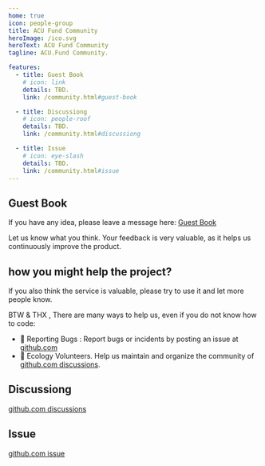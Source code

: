 ```yaml
---
home: true
icon: people-group
title: ACU Fund Community
heroImage: /ico.svg
heroText: ACU Fund Community
tagline: ACU.Fund Community. 

features:
  - title: Guest Book
    # icon: link
    details: TBD. 
    link: /community.html#guest-book

  - title: Discussiong
    # icon: people-roof
    details: TBD.
    link: /community.html#discussiong

  - title: Issue
    # icon: eye-slash
    details: TBD. 
    link: /community.html#issue
---
```


## Guest Book
If you have any idea, please leave a message here: [Guest Book](https://github.com/ACU-Fund/ACUFundWeb/discussions/1)

Let us know what you think. Your feedback is very valuable, as it helps us continuously improve the product. 

## how you might help the project?
If you also think the service is valuable, please try to use it and let more people know.   

BTW & THX , There are many ways to help us, even if you do not know how to code:  
- 🐛 Reporting Bugs : Report bugs or incidents by posting an issue at [github.com](https://github.com/ACU-Fund/ACUFundWeb/issues)   
- 📆 Ecology Volunteers. Help us maintain and organize the community of [github.com discussions](https://github.com/ACU-Fund/ACUFundWeb/discussions).


## Discussiong
[github.com discussions](https://github.com/ACU-Fund/ACUFundWeb/discussions)
## Issue
[github.com issue](https://github.com/ACU-Fund/ACUFundWeb/issues)
 
